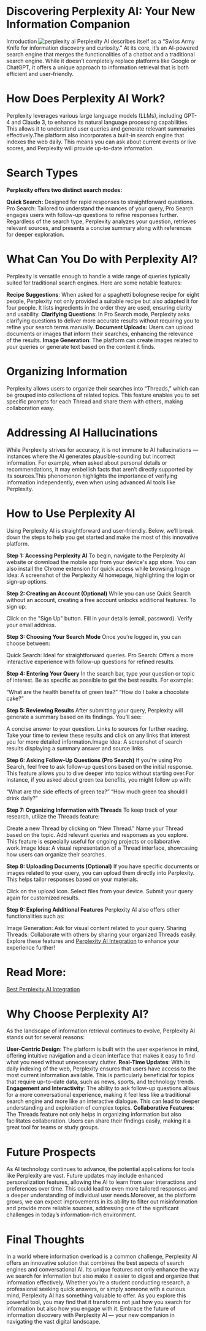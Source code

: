 # Discovering Perplexity AI: Your New Information Companion
Introduction
<img src="https://miro.medium.com/v2/resize:fit:1100/format:webp/1*0_zozJgpRfGlGJ_G0ag-IQ.png" alt="perplexity ai">
Perplexity AI describes itself as a “Swiss Army Knife for information discovery and curiosity.” At its core, it’s an AI-powered search engine that merges the functionalities of a chatbot and a traditional search engine. While it doesn’t completely replace platforms like Google or ChatGPT, it offers a unique approach to information retrieval that is both efficient and user-friendly.

# How Does Perplexity AI Work?
Perplexity leverages various large language models (LLMs), including GPT-4 and Claude 3, to enhance its natural language processing capabilities. This allows it to understand user queries and generate relevant summaries effectively.The platform also incorporates a built-in search engine that indexes the web daily. This means you can ask about current events or live scores, and Perplexity will provide up-to-date information.


# Search Types
<b> Perplexity offers two distinct search modes:</b>

<b>Quick Search:</b> Designed for rapid responses to straightforward questions.
Pro Search: Tailored to understand the nuances of your query, Pro Search engages users with follow-up questions to refine responses further.
Regardless of the search type, Perplexity analyzes your question, retrieves relevant sources, and presents a concise summary along with references for deeper exploration.

# What Can You Do with Perplexity AI?
Perplexity is versatile enough to handle a wide range of queries typically suited for traditional search engines. Here are some notable features:

<b>Recipe Suggestions</b>: When asked for a spaghetti bolognese recipe for eight people, Perplexity not only provided a suitable recipe but also adapted it for four people. It lists ingredients in the order they are used, ensuring clarity and usability.
<b>Clarifying Questions</b>: In Pro Search mode, Perplexity asks clarifying questions to deliver more accurate results without requiring you to refine your search terms manually.
<b>Document Uploads:</b> Users can upload documents or images that inform their searches, enhancing the relevance of the results.
<b>Image Generation</b>: The platform can create images related to your queries or generate text based on the content it finds.

# Organizing Information

Perplexity allows users to organize their searches into “Threads,” which can be grouped into collections of related topics. This feature enables you to set specific prompts for each Thread and share them with others, making collaboration easy.

# Addressing AI Hallucinations
While Perplexity strives for accuracy, it is not immune to AI hallucinations — instances where the AI generates plausible-sounding but incorrect information. For example, when asked about personal details or recommendations, it may embellish facts that aren’t directly supported by its sources.This phenomenon highlights the importance of verifying information independently, even when using advanced AI tools like Perplexity.

# How to Use Perplexity AI
Using Perplexity AI is straightforward and user-friendly. Below, we’ll break down the steps to help you get started and make the most of this innovative platform.

<b>Step 1: Accessing Perplexity AI</b>
To begin, navigate to the Perplexity AI website or download the mobile app from your device's app store. You can also install the Chrome extension for quick access while browsing.Image Idea: A screenshot of the Perplexity AI homepage, highlighting the login or sign-up options.

<b>Step 2: Creating an Account (Optional)</b>
While you can use Quick Search without an account, creating a free account unlocks additional features. To sign up:

Click on the "Sign Up" button.
Fill in your details (email, password).
Verify your email address.

<b>Step 3: Choosing Your Search Mode</b>
Once you’re logged in, you can choose between:

Quick Search: Ideal for straightforward queries.
Pro Search: Offers a more interactive experience with follow-up questions for refined results.

<b>Step 4: Entering Your Query</b>
In the search bar, type your question or topic of interest. Be as specific as possible to get the best results. For example:

“What are the health benefits of green tea?”
“How do I bake a chocolate cake?”

<b>Step 5: Reviewing Results</b>
After submitting your query, Perplexity will generate a summary based on its findings. You’ll see:

A concise answer to your question.
Links to sources for further reading.
Take your time to review these results and click on any links that interest you for more detailed information.Image Idea: A screenshot of search results displaying a summary answer and source links.

<b>Step 6: Asking Follow-Up Questions (Pro Search)</b>
If you're using Pro Search, feel free to ask follow-up questions based on the initial response. This feature allows you to dive deeper into topics without starting over.For instance, if you asked about green tea benefits, you might follow up with:

“What are the side effects of green tea?”
“How much green tea should I drink daily?”

<b>Step 7: Organizing Information with Threads</b>
To keep track of your research, utilize the Threads feature:

Create a new Thread by clicking on “New Thread.”
Name your Thread based on the topic.
Add relevant queries and responses as you explore.
This feature is especially useful for ongoing projects or collaborative work.Image Idea: A visual representation of a Thread interface, showcasing how users can organize their searches.

<b>Step 8: Uploading Documents (Optional)</b>
If you have specific documents or images related to your query, you can upload them directly into Perplexity. This helps tailor responses based on your materials.

Click on the upload icon.
Select files from your device.
Submit your query again for customized results.

<b>Step 9: Exploring Additional Features</b>
Perplexity AI also offers other functionalities such as:

Image Generation: Ask for visual content related to your query.
Sharing Threads: Collaborate with others by sharing your organized Threads easily.
Explore these features and <a href="https://www.linkedin.com/pulse/perplexity-ai-integration-unlocking-next-evolution-search-kumar-kmpmc">Perplexity AI Integration</a> to enhance your experience further!

# Read More:
<a href= "https://www.linkedin.com/pulse/perplexity-ai-integration-unlocking-next-evolution-search-kumar-kmpmc">Best Perplexity AI Integration</a>

# Why Choose Perplexity AI?
As the landscape of information retrieval continues to evolve, Perplexity AI stands out for several reasons:

<b>User-Centric Design</b>: The platform is built with the user experience in mind, offering intuitive navigation and a clean interface that makes it easy to find what you need without unnecessary clutter.
<b>Real-Time Updates</b>: With its daily indexing of the web, Perplexity ensures that users have access to the most current information available. This is particularly beneficial for topics that require up-to-date data, such as news, sports, and technology trends.
<b>Engagement and Interactivity</b>: The ability to ask follow-up questions allows for a more conversational experience, making it feel less like a traditional search engine and more like an interactive dialogue. This can lead to deeper understanding and exploration of complex topics.
<b>Collaborative Features</b>: The Threads feature not only helps in organizing information but also facilitates collaboration. Users can share their findings easily, making it a great tool for teams or study groups.

# Future Prospects
As AI technology continues to advance, the potential applications for tools like Perplexity are vast. Future updates may include enhanced personalization features, allowing the AI to learn from user interactions and preferences over time. This could lead to even more tailored responses and a deeper understanding of individual user needs.Moreover, as the platform grows, we can expect improvements in its ability to filter out misinformation and provide more reliable sources, addressing one of the significant challenges in today’s information-rich environment.

# Final Thoughts
In a world where information overload is a common challenge, Perplexity AI offers an innovative solution that combines the best aspects of search engines and conversational AI. Its unique features not only enhance the way we search for information but also make it easier to digest and organize that information effectively. Whether you’re a student conducting research, a professional seeking quick answers, or simply someone with a curious mind, Perplexity AI has something valuable to offer. As you explore this powerful tool, you may find that it transforms not just how you search for information but also how you engage with it. Embrace the future of information discovery with Perplexity AI — your new companion in navigating the vast digital landscape.
